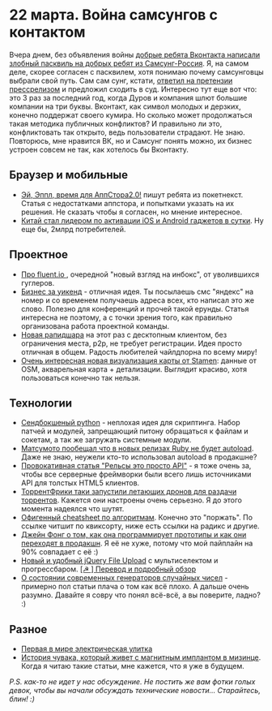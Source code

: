 # 22 марта. Война самсунгов с контактом

Вчера днем, без объявления войны [добрые ребята Вконтакта написали злобный пасквиль на добрых ребят из Самсунг-Россия](http://j.mp/GLxUvT). Я, на самом деле, скорее согласен с пасквилем, хотя понимаю почему самсунговцы выбрали свой путь.
Сам сам сунг, кстати, [ответил на претензии прессрелизом](http://j.mp/GLxUvZ) и предложил сходить в суд. Интересно тут еще вот что: это 3 раз за последний год, когда Дуров и компания шлют большие компании на три буквы. Вконтакт, как символ молодых и дерзких, конечно поддержат своего кумира. Но сколько может продолжаться такая методика публичных конфликтов? И правильно ли это, конфликтовать так открыто, ведь пользователи страдают. Не знаю. Повторюсь, мне нравится ВК, но и Самсунг понять можно, их бизнес устроен совсем не так, как хотелось бы Вконтакту.


## Браузер и мобильные

* [Эй, Эппл, время для АппСтора2.0!](http://j.mp/GF3fWc) пишут ребята из покетнекст. Статья с недостатками аппстора, и попытками указать на их решения. Не сказать чтобы я согласен, но мнение интересное.
* [Китай стал лидером по активации iOS и Android гаджетов в сутки](http://j.mp/GF3fWd). Ну еще бы, 2млрд потребителей.

## Проектное
* [Про fluent.io ](http://j.mp/GF3fWe), очередной "новый взгляд на инбокс", от уволившихся гуглеров.
* [Бизнес за уикенд](http://j.mp/GF3ikL) - отличная идея. Ты посылаешь смс "яндекс" на номер и со временем получаешь адреса всех, кто написал это же слово. Полезно для конференций и прочей такой ерунды. Статья интересна не поэтому, а с точки зрения того, как правильно организована работа проектной команды.
* [Новая рапидшара](http://j.mp/GF3ikM) на этот раз с десктопным клиентом, без ограничения места, p2p, не требует регистрации. Идея просто отличная в общем. Радость любителей чайлдпорна по всему миру!
* [Очень интересная новая визуализация карты от Stamen](http://j.mp/GF3iB9): данные от OSM, акварельная карта + детализации. Выглядит красиво, хотя пользоваться конечно так нельзя.

## Технологии
* [Сендбокшеный python](http://j.mp/GF3iBg) - неплохая идея для скриптинга. Набор патчей и модулей, запрещающий питону обращаться к файлам и сокетам, а так же загружать системные модули.
* [Матсумото пообещал что в новых релизах Ruby не будет autoload](http://j.mp/GF3iBh). Даже не знаю, неужели кто-то использовал autoload в продакшне?
* [Провокативная статья "Рельсы это просто API"](http://j.mp/GF3gcz) - я тоже очень за, чтобы все серверные фреймворки были всего лишь источниками API для толстых HTML5 клиентов.
* [ТоррентФрики таки запустили летающих дронов для раздачи торрентов](http://j.mp/GF3iBm). Кажется они настроены очень серьезно. Я до этого момента надеялся что шутят.
* [Офигенный cheatsheet по алгоритмам](http://j.mp/GF3gcC). Конечно это "поржать". По ссылке читшит по квиксорту, ниже есть ссылки на радикс и другие.
* [Джейн Фонг о том, как она программирует прототипы и как они переходят в продакшн](http://j.mp/GF3gcD). Я её не хуже, потому что мой пайплайн на 90% совпадает с её :)
* [Новый и удобный jQuery File Upload](http://j.mp/GF3gcE) с мультиселектом и прогрессбаром. [[☭ ] Перевод и подробный обзор](http://j.mp/GF3iRF)
* [О состоянии современных генераторов случайных чисел](http://j.mp/GF3gcJ) - примерно пол статьи плача о том как всё плохо. А дальше очень разумно. Давайте я совру что понял всё-всё, а вы поверите, ладно? :)

## Разное
* [Первая в мире электрическая улитка](http://j.mp/GF3iRQ)
* [История чувака, который живет с магнитным имплантом в мизинце](http://j.mp/GF3j8a). Когда я читаю такие статьи, мне кажется, что я уже в будущем.

*P.S. как-то не идет у нас обсуждение. Не постить же вам фотки голых девок, чтобы вы начали обсуждать технические новости… Старайтесь, блин! :)*
